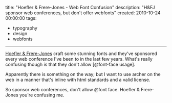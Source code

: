title: "Hoefler & Frere-Jones - Web Font Confusion"
description: "H&FJ sponsor web conferences, but don't offer webfonts"
created: 2010-10-24 00:00:00
tags:
  - typography
  - design
  - webfonts
---

[Hoefler & Frere-Jones][0] craft some stunning fonts and they've sponsored every web conference I've been to in the last few years. What's really confusing though is that they don't allow [@font-face usage].

Apparently there is something on the way; but I want to use archer on the web in a manner that's inline with html standards and a valid license.

So sponsor web conferences, don't allow @font face. Hoefler & Frere-Jones you're confusing me.



[0]: http://www.typography.com
[1]: http://www.typography.com/ask/faq.php?faqID=126#Faq_126
